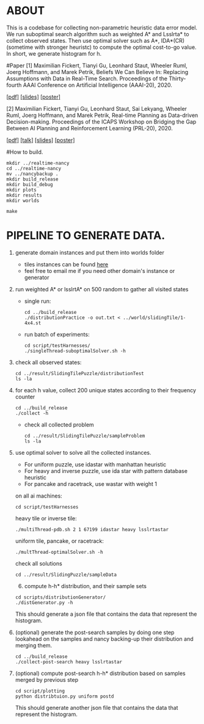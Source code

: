 # ABOUT 
This is a codebase for collecting non-parametric heuristic data error model. We run suboptimal search algorithm such as weighted A* and Lsslrta* to collect observed states. Then use optimal solver such as A*, IDA*(CR) (sometime with stronger heuristc) to compute the optimal cost-to-go value. In short, we generate histogram for h.

#Paper
[1] Maximilian Fickert, Tianyi Gu, Leonhard Staut, Wheeler Ruml, Joerg Hoffmann, and Marek Petrik, Beliefs We Can Believe In: Replacing Assumptions with Data in Real-Time Search. Proceedings of the Thirty-fourth AAAI Conference on Artificial Intelligence (AAAI-20), 2020.

[[pdf]](http://cs.unh.edu/~tg1034/publication/DDNancy.pdf) [[slides]](http://cs.unh.edu/~tg1034/slides/DDNancy_slides.pdf) [[poster]](http://cs.unh.edu/~tg1034/slides/DDNancy_poster.pdf)

[2] Maximilian Fickert, Tianyi Gu, Leonhard Staut, Sai Lekyang, Wheeler Ruml, Joerg Hoffmann, and Marek Petrik, Real-time Planning as Data-driven Decision-making. Proceedings of the ICAPS Workshop on Bridging the Gap Between AI Planning and Reinforcement Learning (PRL-20), 2020.

[[pdf]](http://cs.unh.edu/~tg1034/publication/DDNancy-PRL.pdf) [[talk]](https://youtu.be/4f1ual5R4s0) [[slides]](http://cs.unh.edu/~tg1034/slides/prl_nancy_slides.pdf) [[poster]](http://cs.unh.edu/~tg1034/slides/prl_nancy_poster.pdf)

#How to build. 
```console
mkdir ../realtime-nancy
cd ../realtime-nancy
mv ../nancybackup .
mkdir build_release
mkdir build_debug
mkdir plots
mkdir results
mkdir worlds

make
```
# PIPELINE TO GENERATE DATA. 
1. generate domain instances and put them into worlds folder
    * tiles instances can be found [here](https://github.com/ajx256/thesis-real-time-search/tree/master/worlds)  
    * feel free to email me if you need other domain's instance or generator  
2. run weighted A* or lsslrtA* on 500 random to gather all visited states
    * single run:
      ```console
      cd ../build_release
      ./distributionPractice -o out.txt < ../world/slidingTile/1-4x4.st
      ```
    * run batch of experiments:
      ```console
      cd script/testHarnesses/
      ./singleThread-suboptimalSolver.sh -h
      ```
3. check all observed states:
    ```console
    cd ../result/SlidingTilePuzzle/distributionTest
    ls -la
    ```
4. for each h value, collect 200 unique states according to their frequency counter
    ```console
    cd ../build_release
    ./collect -h
    ```

	* check all collected problem
      ```console
      cd ../result/SlidingTilePuzzle/sampleProblem
      ls -la 

5. use optimal solver to solve all the collected instances. 
    * For uniform puzzle, use idastar with manhattan heuristic 
    * For heavy and inverse puzzle, use ida star with pattern database heuristic 
    * For pancake and racetrack, use wastar with weight 1

    on all ai machines:
    ```console
    cd script/testHarnesses
    ```
    heavy tile or inverse tile:
    ```console
    ./multiThread-pdb.sh 2 1 67199 idastar heavy lsslrtastar
    ```
    uniform tile, pancake, or racetrack:
    ```console
    ./multThread-optimalSolver.sh -h
    ```
    check all solutions
    ```console
    cd ../result/SlidingPuzzle/sampleData
    ```
    6. compute h-h* distribution, and their sample sets
    ```console
    cd scripts/distributionGenerator/
    ./distGenerator.py -h
    ```
    This should generate a json file that contains the data that represent the histogram.
7. (optional) generate the post-search samples by doing one step lookahead on the samples and nancy backing-up their distribution and merging them. 
    ```console
    cd ../build_release
    ./collect-post-search heavy lsslrtastar
    ```
8. (optional) compute post-search h-h* distribution based on samples merged by previous step
    ```console
    cd script/plotting
    python distribtuion.py uniform postd
    ```
    This should generate another json file that contains the data that represent the histogram.
